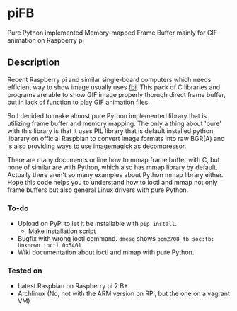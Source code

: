 # piFB
Pure Python implemented Memory-mapped Frame Buffer mainly for GIF animation on Raspberry pi

## Description
Recent Raspberry pi and similar single-board computers which needs efficient way to show image usually uses [fbi](https://www.kraxel.org/blog/linux/fbida/).
This pack of C libraries and programs are able to show GIF image properly thorugh direct frame buffer, but in lack of function to play GIF animation files.

So I decided to make almost pure Python implemented library that is utilizing frame buffer and memory mapping.
The only a thing about 'pure' with this library is that it uses PIL library that is default installed python libarary on official Raspbian to convert image formats into raw BGR(A) and is also providing ways to use imagemagick as decompressor.

There are many documents online how to mmap frame buffer with C, but none of similar are with Python, which also has mmap library by default. Actually there aren't so many examples about Python mmap library either. Hope this code helps you to understand how to ioctl and mmap not only frame buffers but also general Linux drivers with pure Python. 

### To-do
 - Upload on PyPi to let it be installable with `pip install`.
   - Make installation script
 - Bugfix with wrong ioctl command. `dmesg` shows `bcm2708_fb soc:fb: Unknown ioctl 0x5401`
 - Wiki documentation about ioctl and mmap with pure Python.

### Tested on
 - Latest Raspbian on Raspberry pi 2 B+
 - Archlinux (No, not with the ARM version on RPi, but the one on a vagrant VM)
